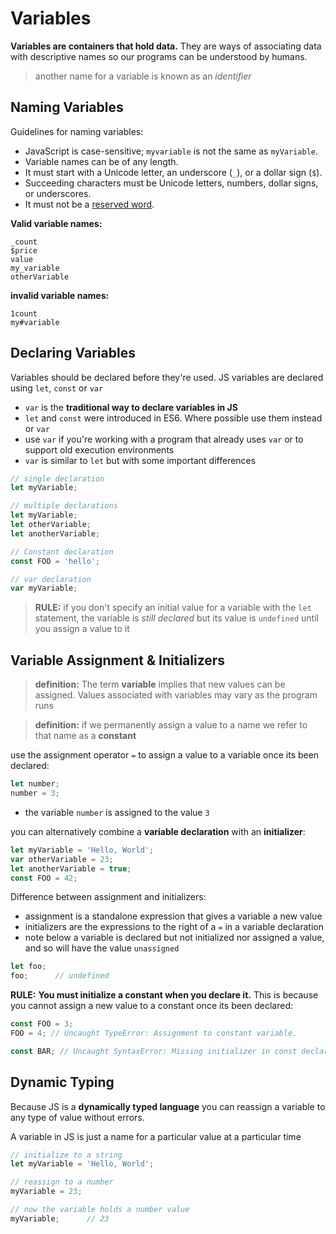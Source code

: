 # Variables

**Variables are containers that hold data.** They are ways of associating data with descriptive names so our programs can be understood by humans.

>another name for a variable is known as an *identifier*

## Naming Variables

Guidelines for naming variables:

- JavaScript is case-sensitive; `myvariable` is not the same as `myVariable`.
- Variable names can be of any length.
- It must start with a Unicode letter, an underscore (`_`), or a dollar sign (`$`).
- Succeeding characters must be Unicode letters, numbers, dollar signs, or underscores.
- It must not be a [reserved word](http://www.ecma-international.org/ecma-262/5.1/#sec-7.6.1.1).

**Valid variable names:**

```
_count
$price
value
my_variable
otherVariable
```

**invalid variable names:**

```
1count
my#variable
```

## Declaring Variables

Variables should be declared before they're used. JS variables are declared using `let`, `const` or `var`

- `var` is the **traditional way to declare variables in JS**
- `let` and `const` were introduced in ES6. Where possible use them instead or `var`
- use `var` if you're working with a program that already uses `var` or to support old execution environments
- `var` is similar to `let` but with some important differences

```js
// single declaration
let myVariable;

// multiple declarations
let myVariable;
let otherVariable;
let anotherVariable;

// Constant declaration
const FOO = 'hello';

// var declaration
var myVariable;
```

>**RULE:** if you don't specify an initial value for a variable with the `let` statement, the variable is *still declared* but its value is `undefined` until you assign a value to it

## Variable Assignment & Initializers

>**definition:** The term **variable** implies that new values can be assigned. Values associated with variables may vary as the program runs

>**definition:** if we permanently assign a value to a name we refer to that name as a **constant**

use the assignment operator `=` to assign a value to a variable once its been declared:

```js
let number;
number = 3;
```

- the variable `number` is assigned to the value `3`

you can alternatively combine a **variable declaration** with an **initializer**:

```js
let myVariable = 'Hello, World';
var otherVariable = 23;
let anotherVariable = true;
const FOO = 42;
```

Difference between assignment and initializers:

- assignment is a standalone expression that gives a variable a new value
- initializers are the expressions to the right of a `=` in a variable declaration
- note below a variable is declared but not initialized nor assigned a value, and so will have the value `unassigned`

```js
let foo;
foo;      // undefined
```

**RULE:** **You must initialize a constant when you declare it.** This is because you cannot assign a new value to a constant once its been declared:

```js
const FOO = 3;
FOO = 4; // Uncaught TypeError: Assignment to constant variable.
```

```js
const BAR; // Uncaught SyntaxError: Missing initializer in const declaration
```

## Dynamic Typing

Because JS is a **dynamically typed language** you can reassign a variable to any type of value without errors. 

A variable in JS is just a name for a particular value at a particular time

 ```js
 // initialize to a string
 let myVariable = 'Hello, World';
 
 // reassign to a number
 myVariable = 23;
 
 // now the variable holds a number value
 myVariable;      // 23
 ```

 

